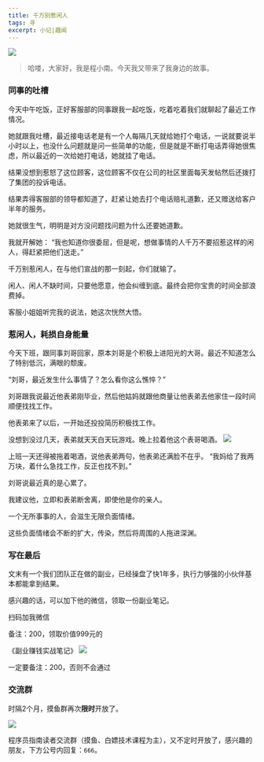 ```yaml
---
title: 千万别惹闲人
tags: 寻
excerpt: 小记|趣闻
---
```

![](https://navtool.gitee.io/blog/assets/imgs/20221220/DM_20221220100953_001.PNG)


>哈喽，大家好，我是程小南。今天我又带来了我身边的故事。


### 同事的吐槽

今天中午吃饭，正好客服部的同事跟我一起吃饭，吃着吃着我们就聊起了最近工作情况。

她就跟我吐槽，最近接电话老是有一个人每隔几天就给她打个电话，一说就要说半小时以上，也没什么问题就是问一些简单的功能，但是就是不断打电话弄得她很焦虑，所以最近的一次给她打电话，她就挂了电话。

结果没想到惹怒了这位顾客，这位顾客不仅在公司的社区里面每天发帖然后还拨打了集团的投诉电话。

结果弄得客服部的领导都知道了，赶紧让她去打个电话赔礼道歉，还又赠送给客户半年的服务。

她就很生气，明明是对方没问题找问题为什么还要她道歉。

我就开解她：
“我也知道你很委屈，但是呢，想做事情的人千万不要招惹这样的闲人，得赶紧把他们送走。”

千万别惹闲人，在与他们宣战的那一刻起，你们就输了。

闲人、闲人不缺时间，只要他愿意，他会纠缠到底。最终会把你宝贵的时间全部浪费掉。

客服小姐姐听完我的说法，她这次恍然大悟。



### 惹闲人，耗损自身能量

今天下班，跟同事刘哥回家，原本刘哥是个积极上进阳光的大哥。最近不知道怎么了特别低沉，满眼的颓废。

“刘哥，最近发生什么事情了？怎么看你这么憔悴？”

刘哥跟我说最近他表弟刚毕业，然后他姑妈就跟他商量让他表弟去他家住一段时间顺便找找工作。

他表弟来了以后，一开始还投投简历积极找工作。

没想到没过几天，表弟就天天白天玩游戏。晚上拉着他这个表哥喝酒。
![](https://navtool.gitee.io/blog/assets/imgs/20221220/DM_20221220100953_002.PNG)

上班一天还得被拖着喝酒，说他表弟两句，他表弟还满脸不在乎。
“我妈给了我两万块，着什么急找工作，反正也找不到。”

刘哥说最近真的是心累了。

我建议他，立即和表弟断舍离，即使他是你的亲人。

一个无所事事的人，会滋生无限负面情绪。

这些负面情绪会不断的扩大，传染，然后将周围的人拖进深渊。


### 写在最后

文末有一个我们团队正在做的副业，已经操盘了快1年多，执行力够强的小伙伴基本都能拿到结果。

感兴趣的话，可以加下他的微信，领取一份副业笔记。

扫码加我微信

备注：200，领取价值999元的

《副业赚钱实战笔记》
![](https://navtool.gitee.io/blog/assets/imgs/20221220/DM_20221220100953_003.PNG)

一定要备注：200，否则不会通过


### 交流群

时隔2个月，摸鱼群再次**限时**开放了。

![](https://navtool.gitee.io/blog/assets/imgs/20221220/DM_20221220100953_004.PNG)

程序员指南读者交流群（摸鱼、白嫖技术课程为主），又不定时开放了，感兴趣的朋友，下方公号内回复：`666`。





